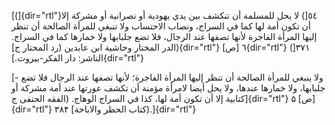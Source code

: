 [(]{dir="rtl"}٥٤[) لا يحل للمسلمة أن تنكشف بين يدي يهودية أو نصرانية أو
مشركة إلا أن تكون أمة لها كما في السراج، ونصاب الاحتساب ولا تنبغي للمرأة
الصالحة أن تنظر إليها المرأة الفاجرة لأنها تصفها عند الرجال، فلا تضع
جلبابها ولا خمارها كما في السراج. (الدر المختار وحاشية ابن عابدين (رد
المحتار ج]{dir="rtl"} ٦ [ص]{dir="rtl"} ٣٧١[) الناشر: دار
الفكر-بيروت.]{dir="rtl"}

[- ولا ينبغي للمرأة الصالحة أن تنظر إليها المرأة الفاجرة؛ لأنها تصفها
عند الرجال فلا تضع جلبابها، ولا خمارها عندها، ولا يحل أيضا لامرأة مؤمنة
أن تكشف عورتها عند أمة مشركة أو كتابية إلا أن تكون أمة لها، كذا في
السراج الوهاج. (الفقه الحنفى ج]{dir="rtl"} ۵ [ص]{dir="rtl"} ۳۸۴ [كتاب
الحظر والاباحة).]{dir="rtl"}
